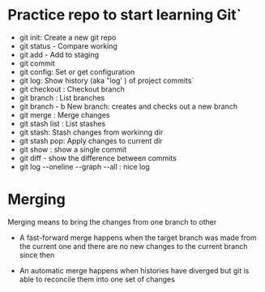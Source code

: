 # Practice repo to start learning Git`

- git init: Create a new git repo
- git status - Compare working
- git add - Add to staging
- git commit
- git config: Set or get configuration
- git log: Show history (aka "log' ) of project commits`
- git checkout : Checkout branch
- git branch : List branches
- git branch - b New branch: creates and checks out a new branch
- git merge : Merge changes
- git stash list : List stashes
- git stash: Stash changes from workinng dir
- git stash pop: Apply changes to current dir
- git show : show a single commit
- git diff - show the difference between commits
- git log --oneline --graph --all : nice log

# Merging
Merging means to bring the changes from one branch to other

- A fast-forward merge happens when the target branch was made from the current one and there are no new changes to the current branch since then

- An automatic merge happens when histories have diverged but git is able to reconcile them into one set of changes
